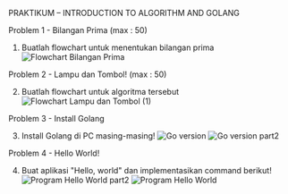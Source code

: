 PRAKTIKUM – INTRODUCTION TO ALGORITHM AND GOLANG

Problem 1 - Bilangan Prima (max : 50)
1. Buatlah flowchart untuk menentukan bilangan prima
![Flowchart Bilangan Prima](https://user-images.githubusercontent.com/99720129/154401507-61287c41-fd30-4cce-af14-f667a333a8eb.png)


Problem 2 - Lampu dan Tombol! (max : 50)

2. Buatlah flowchart untuk algoritma tersebut
![Flowchart Lampu dan Tombol (1)](https://user-images.githubusercontent.com/99720129/154409373-fb6340dd-0a6b-4d70-a1ef-a9eaf0911706.png)


Problem 3 - Install Golang

3. Install Golang di PC masing-masing!
![Go version](https://user-images.githubusercontent.com/99720129/154404113-c2954f2a-660c-4141-b2e5-bec45b074878.png)
![Go version part2](https://user-images.githubusercontent.com/99720129/154404133-97c9fdef-149b-4074-835d-7fd166347246.png)


Problem 4 - Hello World!

4. Buat aplikasi "Hello, world" dan implementasikan command berikut!
![Program Hello World part2](https://user-images.githubusercontent.com/99720129/154409399-cc3f8dc6-8544-4331-8ddc-ed459e0ed8e8.png)
![Program Hello World](https://user-images.githubusercontent.com/99720129/154409401-c05de846-0d6f-452f-8f48-76101eec842e.png)
